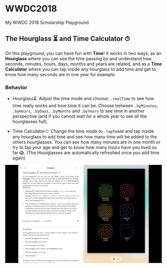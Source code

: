 # WWDC2018
My WWDC 2018 Scholarship Playground


 ## The Hourglass ⏳ and Time Calculator ⏱
 On this playground, you can have fun with **Time**! It works in two ways, as an **Hourglass** where you can see the time passing by and understand how seconds, minutes, hours, days, months and years are related, and as a **Time Calculator** where you can tap inside any hourglass to add time and get to know how many seconds are in one year for example.
 

 ### Behavior
 
 - Hourglass⏳: Adjust the time mode and choose: `.realTime` to see how time really works and how slow it can be. Choose between `.byMinutes`, `.byHours`, `.byDays`, `.byMonths` and `.byYears` to see time in another perspective (and if you cannot wait for a whole year to see all the hourglasses full).
 
 - Time Calculator⏱: Change the time mode to `.tapToAdd` and tap inside any hourglass to add time and see how many time will be added to the others hourglasses. You can see how many minutes are in one month or try to tap your age and get to know how many hours have you lived so far 😱. (The Hourglasses are automatically refreshed once you add time again)
 
 ![Example](https://github.com/ricardovdf/wwdc2018/blob/master/Screen%20Shot%202018-04-20%20at%2011.29.57.png)
